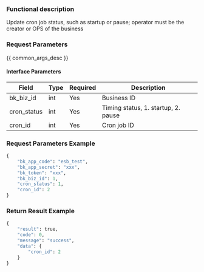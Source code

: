 ### Functional description

Update cron job status, such as startup or pause; operator must be the creator or OPS of the business

### Request Parameters

{{ common_args_desc }}

#### Interface Parameters

| Field      |  Type      | Required   |  Description      |
|-----------|------------|--------|------------|
| bk_biz_id   |  int    | Yes     | Business ID |
| cron_status |  int    | Yes     | Timing status, 1. startup, 2. pause |
| cron_id     |  int    | Yes     | Cron job ID |

### Request Parameters Example

```python
{
    "bk_app_code": "esb_test",
    "bk_app_secret": "xxx",
    "bk_token": "xxx",
    "bk_biz_id": 1,
    "cron_status": 1,
    "cron_id": 2
}
```

### Return Result Example

```python
{
    "result": true,
    "code": 0,
    "message": "success",
    "data": {
        "cron_id": 2
    }
}
```
